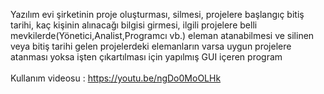 Yazılım evi şirketinin proje oluşturması, silmesi, projelere başlangıç bitiş tarihi, kaç kişinin alınacağı bilgisi girmesi, ilgili projelere belli mevkilerde(Yönetici,Analist,Programcı vb.) eleman atanabilmesi ve silinen veya bitiş tarihi gelen projelerdeki elemanların varsa uygun projelere atanması yoksa işten çıkartılması için yapılmış GUI içeren program\
\
Kullanım videosu : https://youtu.be/ngDo0MoOLHk
